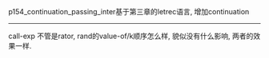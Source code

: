 p154_continuation_passing_inter基于第三章的letrec语言, 增加continuation

---
call-exp 不管是rator, rand的value-of/k顺序怎么样, 貌似没有什么影响, 两者的效果一样.